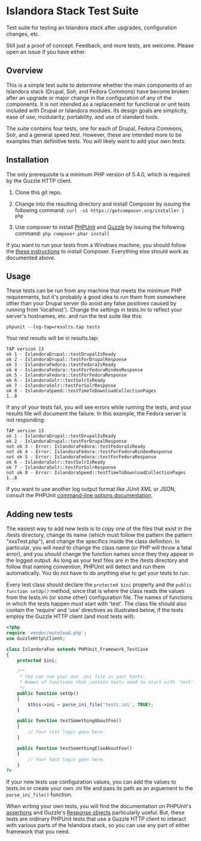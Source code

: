 Islandora Stack Test Suite
==========================

Test suite for testing an Islandora stack after upgrades, configuration changes, etc.

Still just a proof of concept. Feedback, and more tests, are welcome. Please open an issue if you have either.

## Overview

This is a simple test suite to determine whether the main components of an Islandora stack (Drupal, Solr, and Fedora Commons) have become broken after an upgrade or major change in the configuration of any of the components. It is not intended as a replacement for functional or unit tests included with Drupal or Islandora modules. Its design goals are simplicity, ease of use, modularity, portability, and use of standard tools.

The suite contains four tests, one for each of Drupal, Fedora Commons, Solr, and a general speed test. However, these are intended more to be examples than definitive tests. You will likely want to add your own tests.

## Installation

The only prerequisite is a minimum PHP version of 5.4.0, which is required by the Guzzle HTTP client.

1. Clone this git repo.
2. Change into the resulting directory and install Composer by issuing the following command: ```curl -sS https://getcomposer.org/installer | php```

3. Use composer to install [PHPUnit](https://phpunit.de/) and [Guzzle](http://guzzle3.readthedocs.org/) by issuing the following command: ```php composer.phar install```

If you want to run your tests from a Windows machine, you should follow the [these instructions](https://getcomposer.org/doc/00-intro.md#installation-windows) to install Composer. Everything else should work as documented above.

## Usage

These tests can be run from any machine that meets the minimum PHP requirements, but it's probably a good idea to run them from somewhere other than your Drupal server (to avoid any false positives caused by running from 'localhost'). Change the settings in tests.ini to reflect your server's hostnames, etc. and run the test suite like this:

```
phpunit --log-tap=results.tap tests
```

Your rest results will be in results.tap:

```
TAP version 13
ok 1 - IslandoraDrupal::testDrupalIsReady
ok 2 - IslandoraDrupal::testForDrupalResponse
ok 3 - IslandoraFedora::testFedoraIsReady
ok 4 - IslandoraFedora::testForFedoraRindexResponse
ok 5 - IslandoraFedora::testForFedoraResponse
ok 6 - IslandoraSolr::testSolrIsReady
ok 7 - IslandoraSolr::testForSolrResponse
ok 8 - IslandoraSpeed::testTimeToDownloadCollectionPages
1..8
```

If any of your tests fail, you will see errors while running the tests, and your results file will document the failure. In this example, the Fedora server is not responding:

```
TAP version 13
ok 1 - IslandoraDrupal::testDrupalIsReady
ok 2 - IslandoraDrupal::testForDrupalResponse
not ok 3 - Error: IslandoraFedora::testFedoraIsReady
not ok 4 - Error: IslandoraFedora::testForFedoraRindexResponse
not ok 5 - Error: IslandoraFedora::testForFedoraResponse
ok 6 - IslandoraSolr::testSolrIsReady
ok 7 - IslandoraSolr::testForSolrResponse
not ok 8 - Error: IslandoraSpeed::testTimeToDownloadCollectionPages
1..8
```

If you want to use another log output format like JUnit XML or JSON, consult the PHPUnit [command-line options documentation](https://phpunit.de/manual/current/en/textui.html#textui.clioptions).

## Adding new tests

The easiest way to add new tests is to copy one of the files that exist in the /tests directory, change its name (which must follow the pattern the pattern "xxxTest.php"), and change the specifics inside the class definition. In particular, you will _need_ to change the class name (or PHP will throw a fatal error), and you _should_ change the function names since they they appear in the logged output. As long as your test files are in the /tests directory and follow that naming convention, PHPUnit will detect and run them automatically. You do not have to do anything else to get your tests to run.

Every test class should declare the ```protected $ini``` property and the ```public function setUp()``` method, since that is where the class reads the values from the tests.ini (or some other) configuration file. The names of functions in which the tests happen _must_ start with 'test'. The class file should also contain the 'require' and 'use' directives as illustrated below, if the tests employ the Guzzle HTTP client (and most tests will):

```php
<?php
require 'vendor/autoload.php';
use GuzzleHttp\Client;

class IslandoraFoo extends PHPUnit_Framework_TestCase
{
    protected $ini;

    /**
     * You can use your own .ini file in your tests.
     * Names of functions that contain tests need to start with 'test'.
     */
    public function setUp()
    {
        $this->ini = parse_ini_file('tests.ini', TRUE);
    }

    public function testSomethingAboutFoo()
    {
        // Your test logic goes here.
    }

    public function testSomethingElseAboutFoo()
    {
        // Your test logic goes here.
    }
?>
```

If your new tests use configuration values, you can add the values to tests.ini or create your own .ini file and pass its path as an arguement to the ```parse_ini_file()``` function.

When writing your own tests, you will find the documentation on PHPUnit's [assertions](https://phpunit.de/manual/current/en/appendixes.assertions.html) and Guzzle's [Response objects](http://guzzle3.readthedocs.org/http-client/response.html) particularly useful. But, these tests are ordinary PHPUnit tests that use a Guzzle HTTP client to interact with various parts of the Islandora stack, so you can use any part of either framework that you need.
